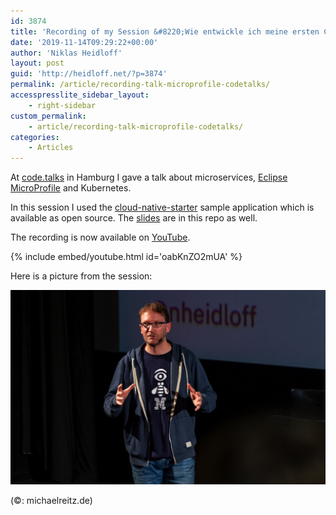 ```yaml
---
id: 3874
title: 'Recording of my Session &#8220;Wie entwickle ich meine ersten Cloud-nativen Applikationen mit Java?&#8221;'
date: '2019-11-14T09:29:22+00:00'
author: 'Niklas Heidloff'
layout: post
guid: 'http://heidloff.net/?p=3874'
permalink: /article/recording-talk-microprofile-codetalks/
accesspresslite_sidebar_layout:
    - right-sidebar
custom_permalink:
    - article/recording-talk-microprofile-codetalks/
categories:
    - Articles
---
```


At [code.talks](https://www.codetalks.de/) in Hamburg I gave a talk about microservices, [Eclipse MicroProfile](https://microprofile.io/) and Kubernetes.

In this session I used the [cloud-native-starter](https://github.com/ibm/cloud-native-starter) sample application which is available as open source. The [slides](https://github.com/IBM/cloud-native-starter/blob/master/documentation/FirstCloudNativeApplicationsJava.pdf) are in this repo as well.

The recording is now available on [YouTube](https://www.youtube.com/watch?v=oabKnZO2mUA).

{% include embed/youtube.html id='oabKnZO2mUA' %}

Here is a picture from the session:

![image](/assets/img/2019/11/niklas-codetalks.jpg)

(©: michaelreitz.de)